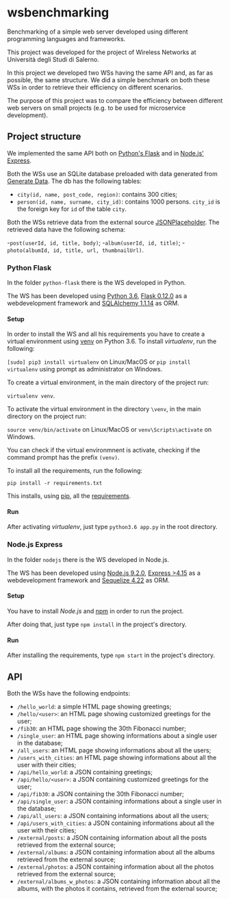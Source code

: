 # wsbenchmarking
Benchmarking of a simple web server developed using different programming languages and frameworks.

This project was developed for the project of Wireless Networks at Università degli Studi di Salerno.

In this project we developed two WSs having the same API and, as far as possible, the same structure. We did a simple benchmark on both these WSs in order to retrieve their efficiency on different scenarios.

The purpose of this project was to compare the efficiency between different web servers on small projects (e.g. to be used for microservice development). 

## Project structure

We implemented the same API both on [Python's Flask](http://flask.pocoo.org/) and in [Node.js' Express](http://expressjs.com/).

Both the WSs use an SQLite database preloaded with data generated from [Generate Data](https://www.generatedata.com/). The db has the following tables:

- `city(id, name, post_code, region)`: contains 300 cities;
- `person(id, name, surname, city_id)`: contains 1000 persons. `city_id` is the foreign key for `id` of the table `city`.

Both the WSs retrieve data from the external source [JSONPlaceholder](https://jsonplaceholder.typicode.com/). The retrieved data have the following schema:

-`post(userId, id, title, body)`;
-`album(userId, id, title)`;
-`photo(albumId, id, title, url, thumbnailUrl)`.

### Python Flask

In the folder `python-flask` there is the WS developed in Python. 

The WS has been developed using [Python 3.6](https://www.python.it/), [Flask 0.12.0](http://flask.pocoo.org/docs/0.12/) as a webdevelopment framework and [SQLAlchemy 1.1.14](https://www.sqlalchemy.org/) as ORM.

#### Setup

In order to install the WS and all his requirements you have to create a virtual environment using [venv](https://virtualenv.pypa.io/en/stable/) on Python 3.6.
To install *virtualenv*, run the following:

`[sudo] pip3 install virtualenv` on Linux/MacOS
or
`pip install virtualenv` using prompt as administrator on Windows.

To create a virtual environment, in the main directory of the project run:

`virtualenv venv`.

To activate the virtual environment in the directory `\venv`, in the main directory on the project run:

`source venv/bin/activate` on Linux/MacOS
or
`venv\Scripts\activate` on Windows.

You can check if the virtual environmnent is activate, checking if the command prompt has the prefix `(venv)`.

To install all the requirements, run the following:

`pip install -r requirements.txt`

This installs, using [pip](https://pypi.python.org/pypi/pip), all the [requirements](#requirements). 

#### Run

After activating *virtualenv*, just type `python3.6 app.py` in the root directory.

### Node.js Express

In the folder `nodejs` there is the WS developed in Node.js. 

The WS has been developed using [Node.js 9.2.0](https://nodejs.org/it/), [Express >4.15](http://flask.pocoo.org/docs/0.12/) as a webdevelopment framework and [Sequelize 4.22](http://docs.sequelizejs.com/) as ORM.

#### Setup

You have to install *Node.js* and [npm](https://www.npmjs.com/) in order to run the project. 

After doing that, just type `npm install` in the project's directory.

#### Run

After installing the requirements, type `npm start` in the project's directory.

## API

Both the WSs have the following endpoints:

- `/hello_world`: a simple HTML page showing greetings;
- `/hello/<user>`: an HTML page showing customized greetings for the user;
- `/fib30`: an HTML page showing the 30th Fibonacci number;
- `/single_user`: an HTML page showing informations about a single user in the database;
- `/all_users`: an HTML page showing informations about all the users;
- `/users_with_cities`: an HTML page showing informations about all the user with their cities;
- `/api/hello_world`: a JSON containing greetings;
- `/api/hello/<user>`: a JSON containing customized greetings for the user;
- `/api/fib30`: a JSON containing the 30th Fibonacci number;
- `/api/single_user`: a JSON containing informations about a single user in the database;
- `/api/all_users`: a JSON containing informations about all the users;
- `/api/users_with_cities`: a JSON containing informations about all the user with their cities;
- `/external/posts`: a JSON containing information about all the posts retrieved from the external source;
- `/external/albums`: a JSON containing information about all the albums retrieved from the external source;
- `/external/photos`: a JSON containing information about all the photos retrieved from the external source;
- `/external/albums_w_photos`: a JSON containing information about all the albums, with the photos it contains, retrieved from the external source;

